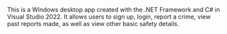 This is a Windows desktop app created with the .NET Framework and C# in Visual Studio 2022.
It allows users to sign up, login, report a crime, view past reports made, as well as view other basic safety details.